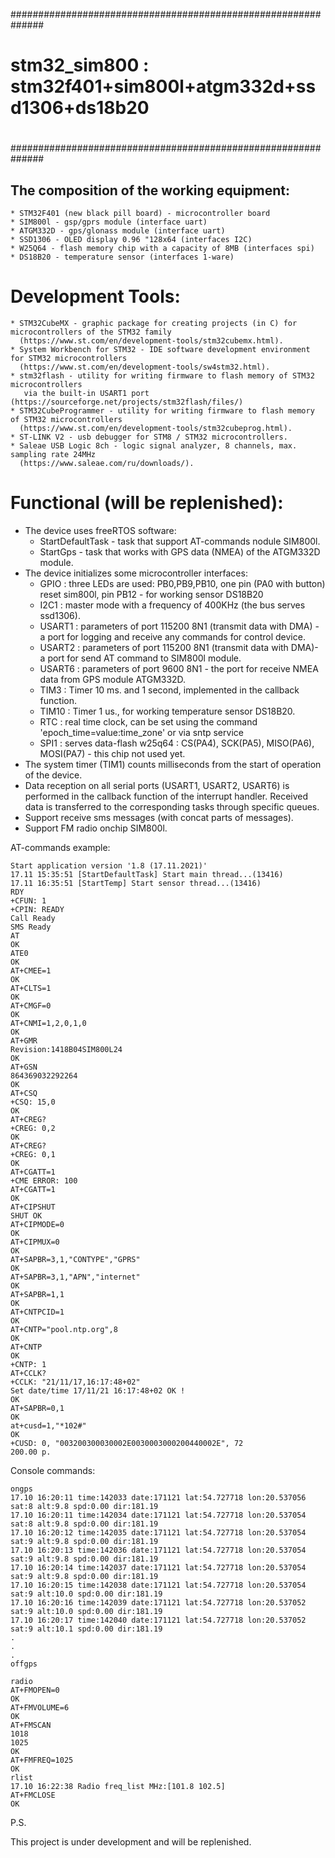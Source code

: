 ##############################################################
#
# stm32_sim800 : stm32f401+sim800l+atgm332d+ssd1306+ds18b20
#
##############################################################


## The composition of the working equipment:

```
* STM32F401 (new black pill board) - microcontroller board
* SIM800l - gsp/gprs module (interface uart)
* ATGM332D - gps/glonass module (interface uart)
* SSD1306 - OLED display 0.96 "128x64 (interfaces I2C)
* W25Q64 - flash memory chip with a capacity of 8MB (interfaces spi)
* DS18B20 - temperature sensor (interfaces 1-ware)
```


# Development Tools:

```
* STM32CubeMX - graphic package for creating projects (in C) for microcontrollers of the STM32 family
  (https://www.st.com/en/development-tools/stm32cubemx.html).
* System Workbench for STM32 - IDE software development environment for STM32 microcontrollers
  (https://www.st.com/en/development-tools/sw4stm32.html).
* stm32flash - utility for writing firmware to flash memory of STM32 microcontrollers
   via the built-in USART1 port (https://sourceforge.net/projects/stm32flash/files/)
* STM32CubeProgrammer - utility for writing firmware to flash memory of STM32 microcontrollers
  (https://www.st.com/en/development-tools/stm32cubeprog.html).
* ST-LINK V2 - usb debugger for STM8 / STM32 microcontrollers.
* Saleae USB Logic 8ch - logic signal analyzer, 8 channels, max. sampling rate 24MHz
  (https://www.saleae.com/ru/downloads/).
```

# Functional (will be replenished):

* The device uses freeRTOS software:
  - StartDefaultTask - task that support AT-commands nodule SIM800l.
  - StartGps - task that works with GPS data (NMEA) of the ATGM332D module.
* The device initializes some microcontroller interfaces:
  - GPIO : three LEDs are used: PB0,PB9,PB10, one pin (PA0 with button) reset sim800l, pin PB12 - for working sensor DS18B20
  - I2C1 : master mode with a frequency of 400KHz (the bus serves ssd1306).
  - USART1 : parameters of port 115200 8N1 (transmit data with DMA) - a port for logging and receive any commands for control device.
  - USART2 : parameters of port 115200 8N1 (transmit data with DMA)- a port for send AT command to SIM800l module.
  - USART6 : parameters of port 9600 8N1 - the port for receive NMEA data from GPS module ATGM332D.
  - TIM3 : Timer 10 ms. and 1 second, implemented in the callback function.
  - TIM10 : Timer 1 us., for working temperature sensor DS18B20.
  - RTC : real time clock, can be set using the command 'epoch_time=value:time_zone' or via sntp service
  - SPI1 : serves data-flash w25q64 : CS(PA4), SCK(PA5), MISO(PA6), MOSI(PA7) - this chip not used yet.
* The system timer (TIM1) counts milliseconds from the start of operation of the device.
* Data reception on all serial ports (USART1, USART2, USART6) is performed in the callback function of the interrupt handler.
  Received data is transferred to the corresponding tasks through specific queues.
* Support receive sms messages (with concat parts of messages).
* Support FM radio onchip SIM800l.


AT-commands example:

```
Start application version '1.8 (17.11.2021)'
17.11 15:35:51 [StartDefaultTask] Start main thread...(13416)
17.11 16:35:51 [StartTemp] Start sensor thread...(13416)
RDY
+CFUN: 1
+CPIN: READY
Call Ready
SMS Ready
AT
OK
ATE0
OK
AT+CMEE=1
OK
AT+CLTS=1
OK
AT+CMGF=0
OK
AT+CNMI=1,2,0,1,0
OK
AT+GMR
Revision:1418B04SIM800L24
OK
AT+GSN
864369032292264
OK
AT+CSQ
+CSQ: 15,0
OK
AT+CREG?
+CREG: 0,2
OK
AT+CREG?
+CREG: 0,1
OK
AT+CGATT=1
+CME ERROR: 100
AT+CGATT=1
OK
AT+CIPSHUT
SHUT OK
AT+CIPMODE=0
OK
AT+CIPMUX=0
OK
AT+SAPBR=3,1,"CONTYPE","GPRS"
OK
AT+SAPBR=3,1,"APN","internet"
OK
AT+SAPBR=1,1
OK
AT+CNTPCID=1
OK
AT+CNTP="pool.ntp.org",8
OK
AT+CNTP
OK
+CNTP: 1
AT+CCLK?
+CCLK: "21/11/17,16:17:48+02"
Set date/time 17/11/21 16:17:48+02 OK !
OK
AT+SAPBR=0,1
OK
at+cusd=1,"*102#"
OK
+CUSD: 0, "003200300030002E0030003000200440002E", 72
200.00 р.
```


Console commands:

```
ongps
17.10 16:20:11 time:142033 date:171121 lat:54.727718 lon:20.537056 sat:8 alt:9.8 spd:0.00 dir:181.19
17.10 16:20:11 time:142034 date:171121 lat:54.727718 lon:20.537054 sat:8 alt:9.8 spd:0.00 dir:181.19
17.10 16:20:12 time:142035 date:171121 lat:54.727718 lon:20.537054 sat:9 alt:9.8 spd:0.00 dir:181.19
17.10 16:20:13 time:142036 date:171121 lat:54.727718 lon:20.537054 sat:9 alt:9.8 spd:0.00 dir:181.19
17.10 16:20:14 time:142037 date:171121 lat:54.727718 lon:20.537054 sat:9 alt:9.8 spd:0.00 dir:181.19
17.10 16:20:15 time:142038 date:171121 lat:54.727718 lon:20.537054 sat:9 alt:10.0 spd:0.00 dir:181.19
17.10 16:20:16 time:142039 date:171121 lat:54.727718 lon:20.537052 sat:9 alt:10.0 spd:0.00 dir:181.19
17.10 16:20:17 time:142040 date:171121 lat:54.727718 lon:20.537052 sat:9 alt:10.1 spd:0.00 dir:181.19
.
.
.
offgps

radio
AT+FMOPEN=0
OK
AT+FMVOLUME=6
OK
AT+FMSCAN
1018
1025
OK
AT+FMFREQ=1025
OK
rlist
17.10 16:22:38 Radio freq_list MHz:[101.8 102.5]
AT+FMCLOSE
OK
```



P.S.

This project is under development and will be replenished.


